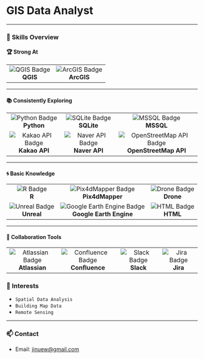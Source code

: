 # GIS Data Analyst

---  

### 🚀 Skills Overview  

#### 🏆 **Strong At**  
<table>  
  <tr>  
    <td align="center">  
      <img src="https://img.shields.io/badge/QGIS-589632?style=flat-square&logo=QGIS&logoColor=white" alt="QGIS Badge"/>  
      <br><strong>QGIS</strong>  
    </td>  
    <td align="center">  
      <img src="https://img.shields.io/badge/ArcGIS-2C7AC3?style=flat-square&logo=ArcGIS&logoColor=white" alt="ArcGIS Badge"/>  
      <br><strong>ArcGIS</strong>  
    </td>  
  </tr>  
</table>  

---  

#### 📚 **Consistently Exploring**  
<table>  
  <tr>  
    <td align="center">  
      <img src="https://img.shields.io/badge/Python-3776AB?style=flat-square&logo=Python&logoColor=white" alt="Python Badge"/>  
      <br><strong>Python</strong>  
    </td>  
    <td align="center">  
      <img src="https://img.shields.io/badge/SQLite-003B57?style=flat-square&logo=SQLite&logoColor=white" alt="SQLite Badge"/>  
      <br><strong>SQLite</strong>  
    </td>  
    <td align="center">  
      <img src="https://img.shields.io/badge/MSSQL-CC2927?style=flat-square&logo=MicrosoftSQLServer&logoColor=white" alt="MSSQL Badge"/>  
      <br><strong>MSSQL</strong>  
    </td>  
  </tr>  
  <tr>  
    <td align="center">  
      <img src="https://img.shields.io/badge/Kakao_API-FEE500?style=flat-square&logo=kakao&logoColor=black" alt="Kakao API Badge"/>  
      <br><strong>Kakao API</strong>  
    </td>  
    <td align="center">  
      <img src="https://img.shields.io/badge/Naver_API-03C75A?style=flat-square&logo=Naver&logoColor=white" alt="Naver API Badge"/>  
      <br><strong>Naver API</strong>  
    </td>  
    <td align="center">  
      <img src="https://img.shields.io/badge/OpenStreetMap_API-77B900?style=flat-square&logo=OpenStreetMap&logoColor=white" alt="OpenStreetMap API Badge"/>  
      <br><strong>OpenStreetMap API</strong>  
    </td>  
  </tr>  
</table>  

---  

#### 🌀 **Basic Knowledge**  
<table>  
  <tr>  
    <td align="center">  
      <img src="https://img.shields.io/badge/R-276DC3?style=flat-square&logo=R&logoColor=white" alt="R Badge"/>  
      <br><strong>R</strong>  
    </td>  
    <td align="center">  
      <img src="https://img.shields.io/badge/Pix4dMapper-000000?style=flat-square&logo=Pix4D&logoColor=white" alt="Pix4dMapper Badge"/>  
      <br><strong>Pix4dMapper</strong>  
    </td>  
    <td align="center">  
      <img src="https://img.shields.io/badge/Drone-87CEFA?style=flat-square&logo=Drones&logoColor=white" alt="Drone Badge"/>  
      <br><strong>Drone</strong>  
    </td>  
  </tr>  
  <tr>  
    <td align="center">  
      <img src="https://img.shields.io/badge/Unreal-0E1128?style=flat-square&logo=UnrealEngine&logoColor=white" alt="Unreal Badge"/>  
      <br><strong>Unreal</strong>  
    </td>  
    <td align="center">  
      <img src="https://img.shields.io/badge/Google_Earth_Engine-4285F4?style=flat-square&logo=GoogleEarth&logoColor=white" alt="Google Earth Engine Badge"/>  
      <br><strong>Google Earth Engine</strong>  
    </td>  
    <td align="center">  
      <img src="https://img.shields.io/badge/HTML-E34F26?style=flat-square&logo=HTML5&logoColor=white" alt="HTML Badge"/>  
      <br><strong>HTML</strong>  
    </td>  
  </tr>  
</table>  

---  

#### 🤝 **Collaboration Tools**  
<table>  
  <tr>  
    <td align="center">  
      <img src="https://img.shields.io/badge/Atlassian-0052CC?style=flat-square&logo=Atlassian&logoColor=white" alt="Atlassian Badge"/>  
      <br><strong>Atlassian</strong>  
    </td>  
    <td align="center">  
      <img src="https://img.shields.io/badge/Confluence-172B4D?style=flat-square&logo=Confluence&logoColor=white" alt="Confluence Badge"/>  
      <br><strong>Confluence</strong>  
    </td>  
    <td align="center">  
      <img src="https://img.shields.io/badge/Slack-4A154B?style=flat-square&logo=Slack&logoColor=white" alt="Slack Badge"/>  
      <br><strong>Slack</strong>  
    </td>  
    <td align="center">  
      <img src="https://img.shields.io/badge/Jira-0052CC?style=flat-square&logo=Jira&logoColor=white" alt="Jira Badge"/>  
      <br><strong>Jira</strong>  
    </td>  
  </tr>  
</table>  



### 🌱 Interests
- `Spatial Data Analysis`
- `Building Map Data`
- `Remote Sensing`

---

### 📫 Contact
- Email: [jinuew@gmail.com](mailto:jinuew@gmail.com)


<!--
**Goodwlsdn/Goodwlsdn** is a ✨ _special_ ✨ repository because its `README.md` (this file) appears on your GitHub profile.

Here are some ideas to get you started:

- 🔭 I’m currently working on 
- 🌱 I’m currently learning ...
- 👯 I’m looking to collaborate on ...
- 🤔 I’m looking for help with ...
- 💬 Ask me about ...
- 📫 How to reach me: ...
- 😄 Pronouns: ...
- ⚡ Fun fact: ...
-->
